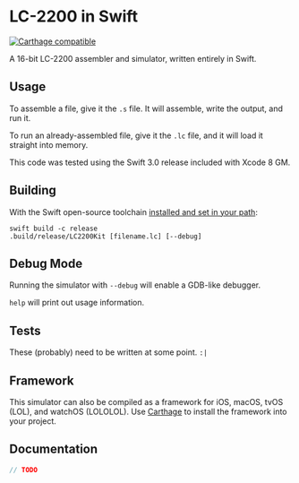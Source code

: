 # LC-2200 in Swift

[![Carthage compatible](https://img.shields.io/badge/Carthage-compatible-4BC51D.svg?style=flat)](https://github.com/Carthage/Carthage)

A 16-bit LC-2200 assembler and simulator, written entirely in Swift.

## Usage
To assemble a file, give it the `.s` file.  It will assemble, write the output, and run it.

To run an already-assembled file, give it the `.lc` file, and it will load it straight into memory.

This code was tested using the Swift 3.0 release included with Xcode 8 GM.

## Building
With the Swift open-source toolchain [installed and set in your path](https://swift.org/download/#latest-development-snapshots):

```
swift build -c release
.build/release/LC2200Kit [filename.lc] [--debug]
```

## Debug Mode
Running the simulator with `--debug` will enable a GDB-like debugger.

`help` will print out usage information.

## Tests
These (probably) need to be written at some point. `:|`

## Framework
This simulator can also be compiled as a framework for iOS, macOS, tvOS (LOL), and watchOS (LOLOLOL).  Use [Carthage](https://github.com/Carthage/Carthage) to install the framework into your project.

## Documentation

```swift
// TODO
```
